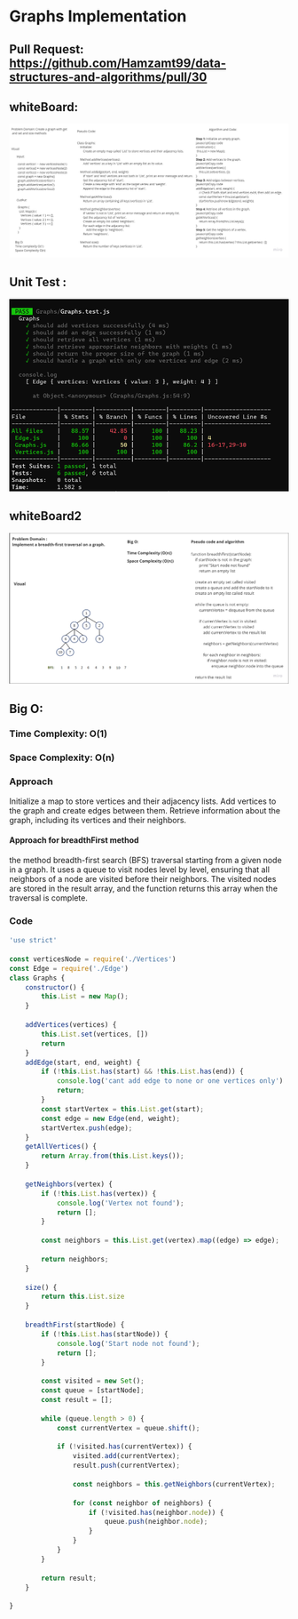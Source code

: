 # Graphs Implementation

## Pull Request: https://github.com/Hamzamt99/data-structures-and-algorithms/pull/30

## whiteBoard:
![whiteboard](./assets/whiteboard.jpg)

## Unit Test : 
![UnitTest](./assets/graphs.png)


## whiteBoard2
![whiteboard](./assets/whiteboard2.jpg)

## Big O:
### Time Complexity: O(1) 

### Space Complexity: O(n) 

### Approach
Initialize a map to store vertices and their adjacency lists.
Add vertices to the graph and create edges between them.
Retrieve information about the graph, including its vertices and their neighbors.


#### Approach for breadthFirst method
the method breadth-first search (BFS) traversal starting from a given node in a graph. It uses a queue to visit nodes level by level, ensuring that all neighbors of a node are visited before their neighbors. The visited nodes are stored in the result array, and the function returns this array when the traversal is complete.

### Code
```javascript
'use strict'

const verticesNode = require('./Vertices')
const Edge = require('./Edge')
class Graphs {
    constructor() {
        this.List = new Map();
    }

    addVertices(vertices) {
        this.List.set(vertices, [])
        return
    }
    addEdge(start, end, weight) {
        if (!this.List.has(start) && !this.List.has(end)) {
            console.log('cant add edge to none or one vertices only')
            return;
        }
        const startVertex = this.List.get(start);
        const edge = new Edge(end, weight);
        startVertex.push(edge);
    }
    getAllVertices() {
        return Array.from(this.List.keys());
    }

    getNeighbors(vertex) {
        if (!this.List.has(vertex)) {
            console.log('Vertex not found');
            return [];
        }

        const neighbors = this.List.get(vertex).map((edge) => edge);

        return neighbors;
    }

    size() {
        return this.List.size
    }
    
    breadthFirst(startNode) {
        if (!this.List.has(startNode)) {
            console.log('Start node not found');
            return [];
        }

        const visited = new Set();
        const queue = [startNode];
        const result = [];

        while (queue.length > 0) {
            const currentVertex = queue.shift();

            if (!visited.has(currentVertex)) {
                visited.add(currentVertex);
                result.push(currentVertex);

                const neighbors = this.getNeighbors(currentVertex);

                for (const neighbor of neighbors) {
                    if (!visited.has(neighbor.node)) {
                        queue.push(neighbor.node);
                    }
                }
            }
        }

        return result;
    }

}
